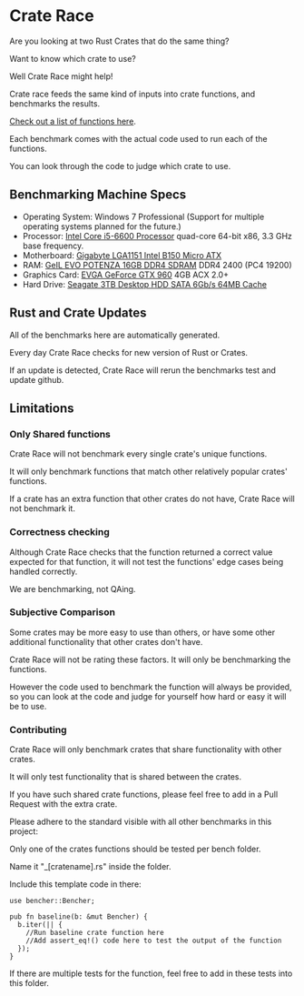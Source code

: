 # Crate Race
Are you looking at two Rust Crates that do the same thing?

Want to know which crate to use?

Well Crate Race might help!

Crate race feeds the same kind of inputs into crate functions, and benchmarks the results.

[Check out a list of functions here](benches).

Each benchmark comes with the actual code used to run each of the functions.

You can look through the code to judge which crate to use.

## Benchmarking Machine Specs

* Operating System: Windows 7 Professional (Support for multiple operating systems planned for the future.)
* Processor: [Intel Core i5-6600 Processor](https://en.wikichip.org/wiki/intel/core_i5/i5-6600) quad-core 64-bit x86, 3.3 GHz base frequency.
* Motherboard: [Gigabyte LGA1151 Intel B150 Micro ATX](https://www.amazon.com/gp/product/B017WL3V4Q/)
* RAM: [GeIL EVO POTENZA 16GB DDR4 SDRAM](https://www.amazon.com/gp/product/B01EWBFZSE) DDR4 2400 (PC4 19200)
* Graphics Card: [EVGA GeForce GTX 960](https://www.amazon.com/gp/product/B01BX3FAWU/) 4GB ACX 2.0+
* Hard Drive: [Seagate 3TB Desktop HDD SATA 6Gb/s 64MB Cache](https://www.amazon.com/gp/product/B005T3GRLY/)

## Rust and Crate Updates
All of the benchmarks here are automatically generated.

Every day Crate Race checks for new version of Rust or Crates.

If an update is detected, Crate Race will rerun the benchmarks test and update github.

## Limitations
### Only Shared functions
Crate Race will not benchmark every single crate's unique functions.

It will only benchmark functions that match other relatively popular crates' functions.

If a crate has an extra function that other crates do not have, Crate Race will not benchmark it.

### Correctness checking
Although Crate Race checks that the function returned a correct value expected for that function, it will not test the functions' edge cases being handled correctly.

We are benchmarking, not QAing.

### Subjective Comparison
Some crates may be more easy to use than others, or have some other additional functionality that other crates don't have.

Crate Race will not be rating these factors. It will only be benchmarking the functions.

However the code used to benchmark the function will always be provided, so you can look at the code and judge for yourself how hard or easy it will be to use.

### Contributing
Crate Race will only benchmark crates that share functionality with other crates.

It will only test functionality that is shared between the crates.

If you have such shared crate functions, please feel free to add in a Pull Request with the extra crate.

Please adhere to the standard visible with all other benchmarks in this project:

Only one of the crates functions should be tested per bench folder.

Name it "_[cratename].rs" inside the folder.

Include this template code in there:

    use bencher::Bencher;

    pub fn baseline(b: &mut Bencher) {
      b.iter(|| {
        //Run baseline crate function here
        //Add assert_eq!() code here to test the output of the function
      });
    }

If there are multiple tests for the function, feel free to add in these tests into this folder.
